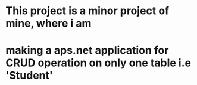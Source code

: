 # This project is a minor project of mine, where i am
# making a aps.net application for CRUD operation on only one table i.e 'Student'
